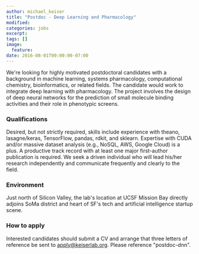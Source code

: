 ```yaml
---
author: michael_keiser
title: "Postdoc - Deep Learning and Pharmacology"
modified:
categories: jobs
excerpt:
tags: []
image:
  feature:
date: 2016-08-01T00:00:00-07:00
---
```


We're looking for highly motivated postdoctoral candidates with a background in machine learning, systems pharmacology, computational chemistry, bioinformatics, or related fields. The candidate would work to integrate deep learning with pharmacology. The project involves the design of deep neural networks for the prediction of small molecule binding activities and their role in phenotypic screens.

### Qualifications

Desired, but not strictly required, skills include experience with theano, lasagne/keras, TensorFlow, pandas, rdkit, and sklearn. Expertise with CUDA and/or massive dataset analysis (e.g., NoSQL, AWS, Google Cloud) is a plus. A productive track record with at least one major first-author publication is required. We seek a driven individual who will lead his/her research independently and communicate frequently and clearly to the field.

### Environment

Just north of Silicon Valley, the lab's location at UCSF Mission Bay directly adjoins SoMa district and heart of SF's tech and artificial intelligence startup scene.

### How to apply

Interested candidates should submit a CV and arrange that three letters of reference be sent to apply@keiserlab.org. Please reference "postdoc-dnn".